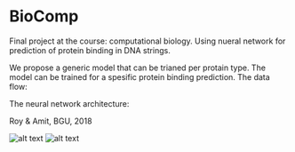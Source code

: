 # BioComp

Final project at the course: computational biology.
Using nueral network for prediction of protein binding in DNA strings.

We propose a generic model that can be trianed per protain type. The model can be trained for a spesific protein binding prediction.
The data flow:

The neural network architecture:

Roy & Amit, BGU, 2018

![alt text](https://www.qmul.ac.uk/computational-biology/media/lsi-centre-for-computational-biology/bioinfo_image.jpg)
![alt text](https://github.com/RoyHirsch/BioComp/Documents/netArchitecture.png)
